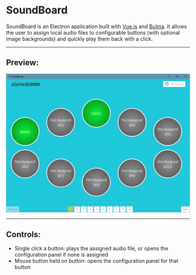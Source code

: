 # SoundBoard

SoundBoard is an Electron application built with [Vue.js](https://vuejs.org/) and [Bulma](http://bulma.io/). It allows the user to assign local audio files to configurable buttons (with optional image backgrounds) and quickly play them back with a click.

---

## Preview:

![Preview image of SoundBoard application](/preview.png?raw=true)

---

## Controls:

* Single click a button: plays the assigned audio file, or opens the configuration panel if none is assigned
* Mouse button held on button: opens the configuration panel for that button

